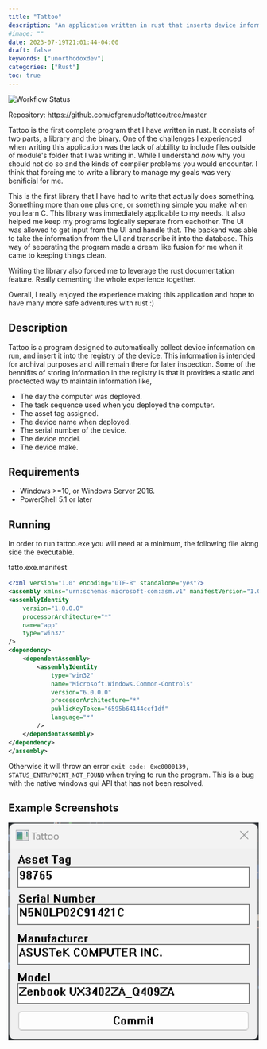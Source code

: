 ```yaml
---
title: "Tattoo"
description: "An application written in rust that inserts device information into the computers registry for later forensics."
#image: ""
date: 2023-07-19T21:01:44-04:00
draft: false
keywords: ["unorthodoxdev"]
categories: ["Rust"]
toc: true
---
```


![Workflow Status](https://github.com/ofgrenudo/tattoo/actions/workflows/ci.yml/badge.svg)

Repository: https://github.com/ofgrenudo/tattoo/tree/master 

Tattoo is the first complete program that I have written in rust. It consists of two parts, a library and the binary. One of the challenges I experienced when writing this application was the lack of abbility to include files outside of module's folder that I was writing in. While I understand *now* why you should not do so and the kinds of compiler problems you would encounter. I think that forcing me to write a library to manage my goals was very benificial for me.

This is the first library that I have had to write that actually does something. Something more than one plus one, or something simple you make when you learn C. This library was immediately applicable to my needs. It also helped me keep my programs logically seperate from eachother. The UI was allowed to get input from the UI and handle that. The backend was able to take the information from the UI and transcribe it into the database. This way of seperating the program made a dream like fusion for me when it came to keeping things clean.

Writing the library also forced me to leverage the rust documentation feature. Really cementing the whole experience together.

Overall, I really enjoyed the experience making this application and hope to have many more safe adventures with rust :)

## Description

Tattoo is a program designed to automatically collect device information on run, and insert it into the registry of the device. This information is intended for archival purposes and will remain there for later inspection. Some of the bennifits of storing information in the registry is that it provides a static and proctected way to maintain information like,

- The day the computer was deployed.
- The task sequence used when you deployed the computer.
- The asset tag assigned.
- The device name when deployed.
- The serial number of the device.
- The device model.
- The device make.


## Requirements

- Windows >=10, or Windows Server 2016.
- PowerShell 5.1 or later

## Running

In order to run tattoo.exe you will need at a minimum, the following file along side the executable.

tatto.exe.manifest
```xml
<?xml version="1.0" encoding="UTF-8" standalone="yes"?>
<assembly xmlns="urn:schemas-microsoft-com:asm.v1" manifestVersion="1.0">
<assemblyIdentity
    version="1.0.0.0"
    processorArchitecture="*"
    name="app"
    type="win32"
/>
<dependency>
    <dependentAssembly>
        <assemblyIdentity
            type="win32"
            name="Microsoft.Windows.Common-Controls"
            version="6.0.0.0"
            processorArchitecture="*"
            publicKeyToken="6595b64144ccf1df"
            language="*"
        />
    </dependentAssembly>
</dependency>
</assembly>
```

Otherwise it will throw an error `exit code: 0xc0000139, STATUS_ENTRYPOINT_NOT_FOUND` when trying to run the program. This is a bug with the native windows gui API that has not been resolved.

## Example Screenshots

![tattoo-ui](https://raw.githubusercontent.com/ofgrenudo/tattoo/master/docs/tattoo-ui.png)
